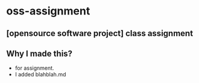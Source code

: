 # oss-assignment
[opensource software project] class assignment
---
## Why I made this?
* for assignment.
* I added blahblah.md